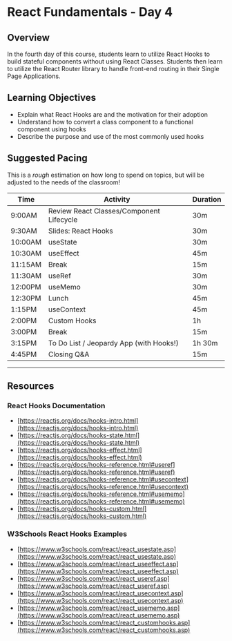 # React Fundamentals - Day 4

## Overview

In the fourth day of this course, students learn to utilize React Hooks to build stateful components without using React Classes. Students then learn to utilize the React Router library to handle front-end routing in their Single Page Applications. 

## Learning Objectives

* Explain what React Hooks are and the motivation for their adoption
* Understand how to convert a class component to a functional component using hooks
* Describe the purpose and use of the most commonly used hooks

## Suggested Pacing

This is a *rough* estimation on how long to spend on topics, but will be adjusted to the needs of the classroom!

| Time    | Activity                                  | Duration |
| ---     | ---                                       | ---      |
| 9:00AM  | Review React Classes/Component Lifecycle  | 30m      |
| 9:30AM  | Slides: React Hooks                       | 30m      |
| 10:00AM | useState                                  | 30m      |
| 10:30AM | useEffect                                 | 45m      |
| 11:15AM | Break                                     | 15m      |
| 11:30AM | useRef                                    | 30m      |
| 12:00PM | useMemo                                   | 30m      |
| 12:30PM | Lunch                                     | 45m      |
| 1:15PM  | useContext                                | 45m      |
| 2:00PM  | Custom Hooks                              | 1h       |
| 3:00PM  | Break                                     | 15m      |
| 3:15PM  | To Do List / Jeopardy App (with Hooks!)   | 1h 30m   |
| 4:45PM  | Closing Q&A                               | 15m      |

---

## Resources

### React Hooks Documentation

* [https://reactjs.org/docs/hooks-intro.html](https://reactjs.org/docs/hooks-intro.html)
* [https://reactjs.org/docs/hooks-state.html](https://reactjs.org/docs/hooks-state.html)
* [https://reactjs.org/docs/hooks-effect.html](https://reactjs.org/docs/hooks-effect.html)
* [https://reactjs.org/docs/hooks-reference.html#useref](https://reactjs.org/docs/hooks-reference.html#useref)
* [https://reactjs.org/docs/hooks-reference.html#usecontext](https://reactjs.org/docs/hooks-reference.html#usecontext)
* [https://reactjs.org/docs/hooks-reference.html#usememo](https://reactjs.org/docs/hooks-reference.html#usememo)
* [https://reactjs.org/docs/hooks-custom.html](https://reactjs.org/docs/hooks-custom.html)



### W3Schools React Hooks Examples

* [https://www.w3schools.com/react/react_usestate.asp](https://www.w3schools.com/react/react_usestate.asp)
* [https://www.w3schools.com/react/react_useeffect.asp](https://www.w3schools.com/react/react_useeffect.asp)
* [https://www.w3schools.com/react/react_useref.asp](https://www.w3schools.com/react/react_useref.asp)
* [https://www.w3schools.com/react/react_usecontext.asp](https://www.w3schools.com/react/react_usecontext.asp)
* [https://www.w3schools.com/react/react_usememo.asp](https://www.w3schools.com/react/react_usememo.asp)
* [https://www.w3schools.com/react/react_customhooks.asp](https://www.w3schools.com/react/react_customhooks.asp)
